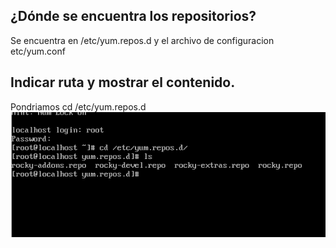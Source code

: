 ## ¿Dónde se encuentra los repositorios?
Se encuentra en /etc/yum.repos.d y el archivo de configuracion etc/yum.conf 

## Indicar ruta y mostrar el contenido.
Pondriamos cd /etc/yum.repos.d 
![image](/modulo2/1.png)




